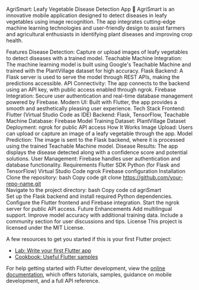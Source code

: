 AgriSmart: Leafy Vegetable Disease Detection App 🌱
AgriSmart is an innovative mobile application designed to detect diseases in leafy vegetables using image recognition. The app integrates cutting-edge machine learning technologies and user-friendly design to assist farmers and agricultural enthusiasts in identifying plant diseases and improving crop health.

Features
Disease Detection: Capture or upload images of leafy vegetables to detect diseases with a trained model.
Teachable Machine Integration: The machine learning model is built using Google's Teachable Machine and trained with the PlantVillage dataset for high accuracy.
Flask Backend: A Flask server is used to serve the model through REST APIs, making the predictions accessible.
API Connectivity: The app connects to the backend using an API key, with public access enabled through ngrok.
Firebase Integration: Secure user authentication and real-time database management powered by Firebase.
Modern UI: Built with Flutter, the app provides a smooth and aesthetically pleasing user experience.
Tech Stack
Frontend: Flutter (Virtual Studio Code as IDE)
Backend: Flask, TensorFlow, Teachable Machine
Database: Firebase
Model Training Dataset: PlantVillage Dataset
Deployment: ngrok for public API access
How It Works
Image Upload: Users can upload or capture an image of a leafy vegetable through the app.
Model Prediction: The image is sent to the Flask backend, where it is processed using the trained Teachable Machine model.
Disease Results: The app displays the disease detected along with a confidence score and potential solutions.
User Management: Firebase handles user authentication and database functionality.
Requirements
Flutter SDK
Python (for Flask and TensorFlow)
Virtual Studio Code
ngrok
Firebase configuration
Installation
Clone the repository:
bash
Copy code
git clone https://github.com/your-repo-name.git  
Navigate to the project directory:
bash
Copy code
cd agriSmart  
Set up the Flask backend and install required Python dependencies.
Configure the Flutter frontend and Firebase integration.
Start the ngrok server for public API access.
Future Enhancements
Add multilingual support.
Improve model accuracy with additional training data.
Include a community section for user discussions and tips.
License
This project is licensed under the MIT License.

A few resources to get you started if this is your first Flutter project:

- [Lab: Write your first Flutter app](https://docs.flutter.dev/get-started/codelab)
- [Cookbook: Useful Flutter samples](https://docs.flutter.dev/cookbook)

For help getting started with Flutter development, view the
[online documentation](https://docs.flutter.dev/), which offers tutorials,
samples, guidance on mobile development, and a full API reference.
